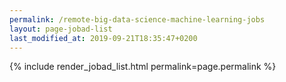 ```yaml
---
permalink: /remote-big-data-science-machine-learning-jobs
layout: page-jobad-list
last_modified_at: 2019-09-21T18:35:47+0200
---
```

{% include render_jobad_list.html permalink=page.permalink %}
